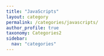 ```yaml
---
title: "JavaScripts"
layout: category
permalink: /categories/javascripts/
author_profile: true
taxonomy: Categories2
sidebar:
  nav: "categories"
---
```

